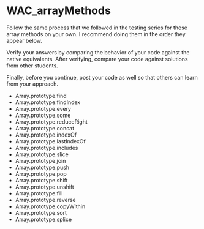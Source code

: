 # WAC_arrayMethods
Follow the same process that we followed in the testing series for these array methods on your own. I recommend doing them in the order they appear below.

Verify your answers by comparing the behavior of your code against the native equivalents. After verifying, compare your code against solutions from other students.

Finally, before you continue, post your code as well so that others can learn from your approach.

- Array.prototype.find
- Array.prototype.findIndex
- Array.prototype.every
- Array.prototype.some
- Array.prototype.reduceRight
- Array.prototype.concat
- Array.prototype.indexOf
- Array.prototype.lastIndexOf
- Array.prototype.includes
- Array.prototype.slice
- Array.prototype.join
- Array.prototype.push
- Array.prototype.pop
- Array.prototype.shift
- Array.prototype.unshift
- Array.prototype.fill
- Array.prototype.reverse
- Array.prototype.copyWithin
- Array.prototype.sort
- Array.prototype.splice
